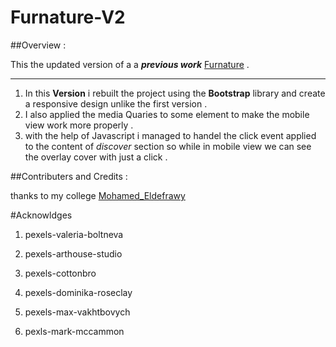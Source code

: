 # Furnature-V2

##Overview :

This the updated version of a a ***previous work*** [Furnature][link] .

[link]:https://omar201014.github.io/Furnature/

----
1. In this **Version** i rebuilt the project using the **Bootstrap** library and create a responsive design unlike the first version .
2. I also applied the media Quaries to some element to make the mobile view work more properly . 
3. with the help of Javascript i managed to handel the click event applied to the content of _discover_ section so while in mobile view we can see the overlay cover with just a click . 

##Contributers and Credits : 

thanks to my college [Mohamed_Eldefrawy][link2] 

[link2]:https://github.com/MohamedEldefrawy

#Acknowldges

1. pexels-valeria-boltneva

2. pexels-arthouse-studio

3. pexels-cottonbro

4. pexels-dominika-roseclay

5. pexels-max-vakhtbovych

6. pexls-mark-mccammon